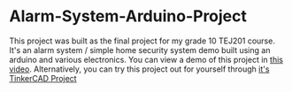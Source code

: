 # Alarm-System-Arduino-Project
This project was built as the final project for my grade 10 TEJ201 course. It's an alarm system / simple home security system demo built using an arduino and various electronics.
You can view a demo of this project in [this video](https://youtu.be/v-GyElFZlTg).
Alternatively, you can try this project out for yourself through [it's TinkerCAD Project](https://www.tinkercad.com/things/93VRgLZu5dj-tej201-final-project-simple-alarm-system?sharecode=P3ndPUjfkQHBro3EXr0h1tnI02MECXNDsTwCzru9IP8)